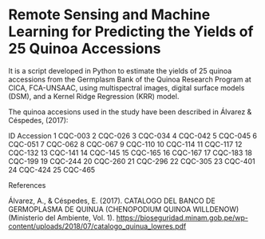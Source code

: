 # Remote Sensing and Machine Learning for Predicting the Yields of 25 Quinoa Accessions

It is a script developed in Python to estimate the yields of 25 quinoa accessions from the Germplasm Bank of the Quinoa Research Program at CICA, FCA-UNSAAC, using multispectral images, digital surface models (DSM), and a Kernel Ridge Regression (KRR) model.

The quinoa accesions used in the study have been described in Álvarez & Céspedes, (2017): 

ID	Accession
1	CQC-003
2	CQC-026
3	CQC-034
4	CQC-042
5	CQC-045
6	CQC-051
7	CQC-062
8	CQC-067
9	CQC-110
10	CQC-114
11	CQC-117
12	CQC-132
13	CQC-141
14	CQC-145
15	CQC-165
16	CQC-167
17	CQC-183
18	CQC-199
19	CQC-244
20	CQC-260
21	CQC-296
22	CQC-305
23	CQC-401
24	CQC-424
25	CQC-465

References

Álvarez, A., & Céspedes, E. (2017). CATALOGO DEL BANCO DE GERMOPLASMA DE QUINUA (CHENOPODIUM QUINOA WILLDENOW) (Ministerio del Ambiente, Vol. 1). https://bioseguridad.minam.gob.pe/wp-content/uploads/2018/07/catalogo_quinua_lowres.pdf

